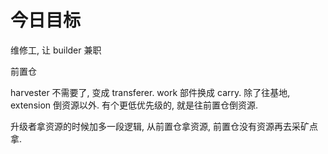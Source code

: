 # 今日目标
维修工, 让 builder 兼职


前置仓

harvester 不需要了, 变成 transferer.
work 部件换成 carry.
除了往基地, extension 倒资源以外. 有个更低优先级的, 就是往前置仓倒资源.

升级者拿资源的时候加多一段逻辑, 从前置仓拿资源, 前置仓没有资源再去采矿点拿.